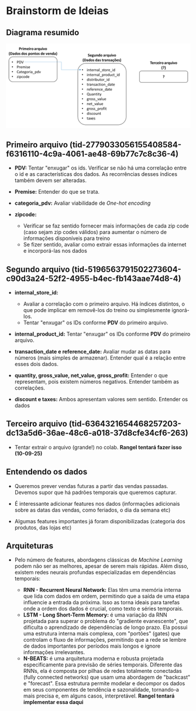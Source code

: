 # Brainstorm de Ideias

## Diagrama resumido

![Diagrama do banco de dados](diagrama.png)

## Primeiro arquivo (tid-2779033056155408584-f6316110-4c9a-4061-ae48-69b77c7c8c36-4)

- **PDV:** Tentar "enxugar" os ids. Verificar se não há uma correlação entre o id e as características dos dados. As recorrências desses índices também devem ser alteradas.

- **Premise:** Entender do que se trata.

- **categoria_pdv:** Avaliar viabilidade de _One-hot encoding_

- **zipcode:**
  - Verificar se faz sentido fornecer mais informações de cada zip code (caso sejam zip codes válidos) para aumentar o número de informações disponíveis para treino
  - Se fizer sentido, avaliar como extrair essas informações da internet e incorporá-las nos dados

## Segundo arquivo (tid-5196563791502273604-c90d3a24-52f2-4955-b4ec-fb143aae74d8-4)

- **internal_store_id:**

  - Avaliar a correlação com o primeiro arquivo. Há índices distintos, o que pode implicar em removê-los do treino ou simplesmente ignorá-los.
  - Tentar "enxugar" os IDs conforme **PDV** do primeiro arquivo.

- **internal_product_id:** Tentar "enxugar" os IDs conforme **PDV** do primeiro arquivo.

- **transaction_date e reference_date:** Avaliar mudar as datas para números (mais simples de armazenar). Entender qual é a relação entre esses dois dados.

- **quantity, gross_value, net_value, gross_profit:** Entender o que representam, pois existem números negativos. Entender também as correlações.

- **discount e taxes:** Ambos apresentam valores sem sentido. Entender os dados

## Terceiro arquivo (tid-6364321654468257203-dc13a5d6-36ae-48c6-a018-37d8cfe34cf6-263)

- Tentar extrair o arquivo (grande!) no colab. **Rangel tentará fazer isso (10-09-25)**


## Entendendo os dados

- Queremos prever vendas futuras a partir das vendas passadas. Devemos supor que há padrões temporais que queremos capturar.

- É interessante adicionar features nos dados (informações adicionais sobre as datas das vendas, como feriados, o dia da semana etc)

- Algumas features importantes já foram disponibilizadas (categoria dos produtos, das lojas etc)

## Arquiteturas
- Pelo número de features, abordagens clássicas de *Machine Learning* podem não ser as melhores, apesar de serem mais rápidas. Além disso, existem redes neurais profundas especializadas em dependências temporais:

  - **RNN - Recurrent Neural Network:**  Elas têm uma memória interna que lida com dados em ordem, permitindo que a saída de uma etapa influencie a entrada da próxima. Isso as torna ideais para tarefas onde a ordem dos dados é crucial, como texto e séries temporais.
  - **LSTM - Long Short-Term Memory:** é uma variação da RNN projetada para superar o problema do "gradiente evanescente", que dificulta o aprendizado de dependências de longo prazo. Ela possui uma estrutura interna mais complexa, com "portões" (gates) que controlam o fluxo de informações, permitindo que a rede se lembre de dados importantes por períodos mais longos e ignore informações irrelevantes.
  - **N-BEATS:** é uma arquitetura moderna e robusta projetada especificamente para previsão de séries temporais. Diferente das RNNs, ela é composta por pilhas de redes totalmente conectadas (fully connected networks) que usam uma abordagem de "backcast" e "forecast". Essa estrutura permite modelar e decompor os dados em seus componentes de tendência e sazonalidade, tornando-a mais precisa e, em alguns casos, interpretável. **Rangel tentará implementar essa daqui**

